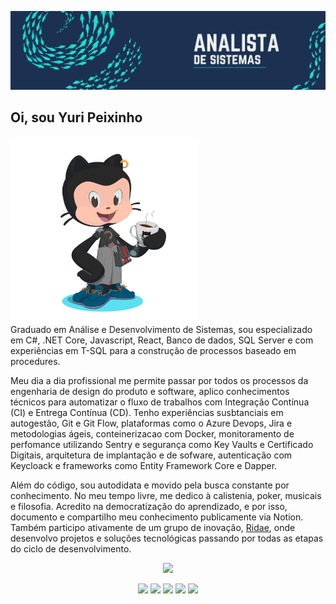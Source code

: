 ![Full Stack Developer](./banner.png)

## Oi, sou Yuri Peixinho


<div>
  <img align="left" style="margin-right: 200px;" src="./octocat-1736712275650.png" width="300px">
</div>

Graduado em Análise e Desenvolvimento de Sistemas, sou especializado em C#, .NET Core, Javascript, React, Banco de dados, SQL Server e com experiências em T-SQL para a construção de processos baseado em procedures. 

Meu dia a dia profissional me permite passar por todos os processos da engenharia de design do produto e software, aplico conhecimentos técnicos para automatizar o fluxo de trabalhos com Integração Contínua (CI) e Entrega Contínua (CD). Tenho experiências susbtanciais em autogestão, Git e Git Flow, plataformas como o Azure Devops, Jira e metodologias ágeis, conteinerizacao com Docker, monitoramento de perfomance utilizando Sentry e segurança como Key Vaults e Certificado Digitais, arquitetura de implantação e de sofware, autenticação com Keycloack e frameworks como Entity Framework Core e Dapper.

Além do código, sou autodidata e movido pela busca constante por conhecimento. No meu tempo livre, me dedico à calistenia, poker, musicais e filosofia. Acredito na democratização do aprendizado, e por isso, documento e compartilho meu conhecimento publicamente via Notion. Também participo ativamente de um grupo de inovação, [Ridae](https://github.com/ridae-org), onde desenvolvo projetos e soluções tecnológicas passando por todas as etapas do ciclo de desenvolvimento.

<p align="center">
  <a href="https://skillicons.dev">
    <img src="https://skillicons.dev/icons?i=cs,dotnet,html,css,sass,javascript,ts,react,mysql,sqlite,docker,git,sentry,postman,azure,bitbucket" />
  </a>
</p>

<div align="center">
<a href="https://www.linkedin.com/in/yuripeixinho" target="_blank"><img src="https://img.shields.io/badge/-LinkedIn-%230077B5?style=for-the-badge&logo=linkedin&logoColor=white" target="_blank"></a>
<a href="mailto:yuripeixinho03@gmail.com"><img src="https://img.shields.io/badge/-Gmail-%23333?style=for-the-badge&logo=gmail&logoColor=white" target="_blank"></a>
<a href="https://wa.me/5583988108820" target="_blank"><img src="https://img.shields.io/badge/WhatsApp-25D366?style=for-the-badge&logo=whatsapp&logoColor=white" target="_blank"></a>
<a href="https://dev.to/yuripeixinho" target="_blank"><img src="https://img.shields.io/badge/dev.to-0A0A0A?style=for-the-badge&logo=devdotto&logoColor=white" target="_blank"></a>
<a href="https://www.notion.so/yuripeixinho/caderno-1b2671b57a3e80a49c8bcd4056c5d07f" target="_blank"><img src="https://img.shields.io/badge/Notion-000000?style=for-the-badge&logo=notion&logoColor=white" target="_blank"></a>

</div>
